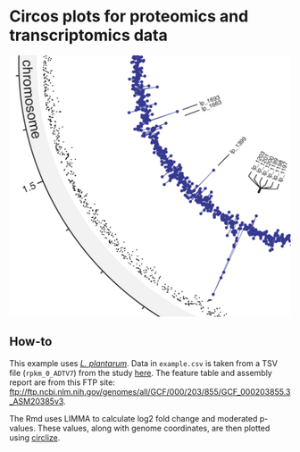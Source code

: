 # Circos plots for proteomics and transcriptomics data

![text](image.png)

## How-to

This example uses *[L. plantarum](https://www.genome.jp/kegg-bin/show_organism?org=lpl)*. Data in `example.csv` is taken from a TSV file (`rpkm_0_ADTV7`) from the study [here](https://www.ncbi.nlm.nih.gov/pmc/articles/PMC6459948/). The feature table and assembly report are from this FTP site: ftp://ftp.ncbi.nlm.nih.gov/genomes/all/GCF/000/203/855/GCF_000203855.3_ASM20385v3.

The Rmd uses LIMMA to calculate log2 fold change and moderated p-values. These values, along with genome coordinates, are then plotted using [circlize](https://github.com/jokergoo/circlize).
